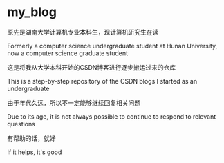 # my_blog

原先是湖南大学计算机专业本科生，现计算机研究生在读

Formerly a computer science undergraduate student at Hunan University, now a computer science graduate student

这是将我从大学本科开始的CSDN博客进行逐步搬运过来的仓库

This is a step-by-step repository of the CSDN blogs I started as an undergraduate

由于年代久远，所以不一定能够继续回复相关问题

Due to its age, it is not always possible to continue to respond to relevant questions

有帮助的话，就好

If it helps, it's good
